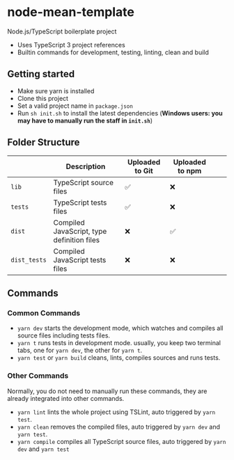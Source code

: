 # node-mean-template

Node.js/TypeScript boilerplate project

* Uses TypeScript 3 project references
* Builtin commands for development, testing, linting, clean and build

## Getting started

* Make sure yarn is installed
* Clone this project
* Set a valid project name in `package.json`
* Run `sh init.sh` to install the latest dependencies (**Windows users: you may have to manually run the staff in `init.sh`**)

## Folder Structure

|              | Description                                | Uploaded to Git | Uploaded to npm |   |   |
|--------------|--------------------------------------------|-----------------|-----------------|---|---|
| `lib`        | TypeScript source files                    | ✅               | ❌               |   |   |
| `tests`      | TypeScript tests files                     | ✅               | ❌               |   |   |
| `dist`       | Compiled JavaScript, type definition files | ❌               | ✅               |   |   |
| `dist_tests` | Compiled JavaScript tests files            | ❌               | ❌               |   |   |

## Commands

### Common Commands
* `yarn dev` starts the development mode, which watches and compiles all source files including tests files.
* `yarn t` runs tests in development mode. usually, you keep two terminal tabs, one for `yarn dev`, the other for `yarn t`.
* `yarn test` or `yarn build` cleans, lints, compiles sources and runs tests.

### Other Commands
Normally, you do not need to manually run these commands, they are already integrated into other commands.

* `yarn lint` lints the whole project using TSLint, auto triggered by `yarn test`.
* `yarn clean` removes the compiled files, auto triggered by `yarn dev` and `yarn test`.
* `yarn compile` compiles all TypeScript source files, auto triggered by `yarn dev` and `yarn test`
